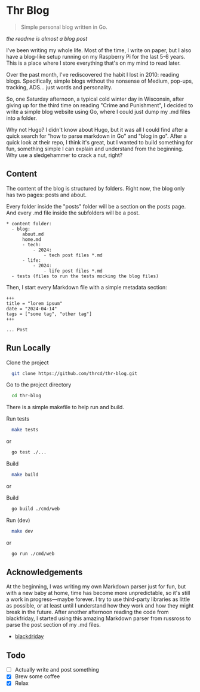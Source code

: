 
# Thr Blog

> Simple personal blog written in Go.

_the readme is almost a blog post_

I've been writing my whole life. Most of the time, I write on paper, but I also have a blog-like setup running on my Raspberry Pi for the last 5-6 years. This is a place where I store everything that's on my mind to read later.

Over the past month, I've rediscovered the habit I lost in 2010: reading blogs. Specifically, simple blogs without the nonsense of Medium, pop-ups, tracking, ADS... just words and personality.

So, one Saturday afternoon, a typical cold winter day in Wisconsin, after giving up for the third time on reading "Crime and Punishment", I decided to write a simple blog website using Go, where I could just dump my .md files into a folder.

Why not Hugo? I didn't know about Hugo, but it was all I could find after a quick search for "how to parse markdown in Go" and "blog in go". After a quick look at their repo, I think it's great, but I wanted to build something for fun, something simple I can explain and understand from the beginning. Why use a sledgehammer to crack a nut, right?

## Content

The content of the blog is structured by folders. Right now, the blog only has two pages: posts and about.

Every folder inside the "posts" folder will be a section on the posts page. And every .md file inside the subfolders will be a post.

```
* content folder:
  - blog:
      about.md
      home.md
      - tech:
          - 2024:
              - tech post files *.md
      - life:
          - 2024:
              - life post files *.md
  - tests (files to run the tests mocking the blog files)
```

Then, I start every Markdown file with a simple metadata section:

```
+++
title = "lorem ipsum"
date = "2024-04-14" 
tags = ["some tag", "other tag"]
+++

... Post

```


## Run Locally

Clone the project

```bash
  git clone https://github.com/thrcd/thr-blog.git
```

Go to the project directory

```bash
  cd thr-blog
```

There is a simple makefile to help run and build. 

Run tests

```bash
  make tests
```

or 

```bash
  go test ./...
```

Build

```bash
  make build
```
or 

Build

```bash
  go build ./cmd/web
```

Run (dev)

```bash
  make dev
```

or 

```bash
  go run ./cmd/web
```

## Acknowledgements

At the beginning, I was writing my own Markdown parser just for fun, but with a new baby at home, time has become more unpredictable, so it's still a work in progress—maybe forever. I try to use third-party libraries as little as possible, or at least until I understand how they work and how they might break in the future. After another afternoon reading the code from blackfriday, I started using this amazing Markdown parser from russross to parse the post section of my .md files.

 - [blackdriday](github.com/russross/blackfriday/v2)
## Todo

- [ ]  Actually write and post something
- [x]  Brew some coffee
- [x]  Relax  
